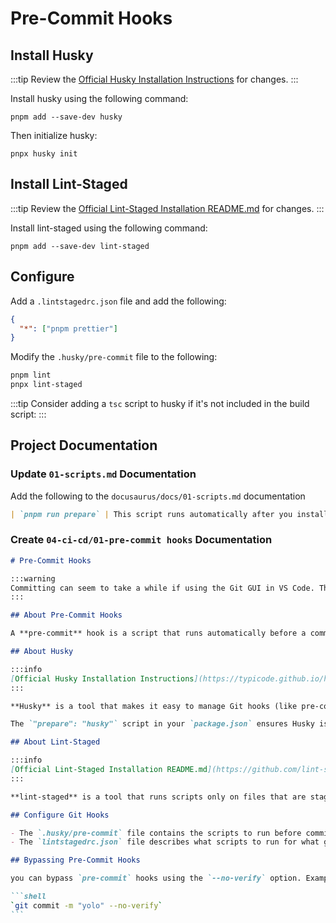 # Pre-Commit Hooks

## Install Husky

:::tip
Review the [Official Husky Installation Instructions](https://typicode.github.io/husky/get-started.html) for changes.
:::

Install husky using the following command:

```terminal
pnpm add --save-dev husky
```

Then initialize husky:

```terminal
pnpx husky init
```

## Install Lint-Staged

:::tip
Review the [Official Lint-Staged Installation README.md](https://github.com/lint-staged/lint-staged) for changes.
:::

Install lint-staged using the following command:

```terminal
pnpm add --save-dev lint-staged
```

## Configure

Add a `.lintstagedrc.json` file and add the following:

```json title=".lintstagedrc.json"
{
  "*": ["pnpm prettier"]
}
```

Modify the `.husky/pre-commit` file to the following:

```txt title=".husky/pre-commit"
pnpm lint
pnpx lint-staged
```

:::tip
Consider adding a `tsc` script to husky if it's not included in the build script:
:::

## Project Documentation

### Update `01-scripts.md` Documentation

Add the following to the `docusaurus/docs/01-scripts.md` documentation

```md title="docusaurus/docs/01-scripts.md"
| `pnpm run prepare` | This script runs automatically after you install dependencies. It triggers Husky’s installation process, which sets up Git hooks locally.|
```

### Create `04-ci-cd/01-pre-commit hooks` Documentation

````markdown title="docusaurus/docs/04-ci-cd/01-pre-commit hooks"
# Pre-Commit Hooks

:::warning
Committing can seem to take a while if using the Git GUI in VS Code. This is because pre-commit hooks are running in the background before the commit is executed. If you're committing in the terminal you'll see the pre-commit hooks running.
:::

## About Pre-Commit Hooks

A **pre-commit** hook is a script that runs automatically before a commit is finalized in Git. It’s used to catch issues early (like lint errors or formatting problems) by running checks or commands before code is committed. If the script fails, the commit is blocked.

## About Husky

:::info
[Official Husky Installation Instructions](https://typicode.github.io/husky/get-started.html)
:::

**Husky** is a tool that makes it easy to manage Git hooks (like pre-commit) in JavaScript projects. It lets you define scripts that run at various points in the Git workflow (e.g., before commits, before pushes) by placing executable files in the `.husky` directory.

The `"prepare": "husky"` script in your `package.json` ensures Husky is set up after every install; which in turns ensures git hooks are configured for you locally on your machine.

## About Lint-Staged

:::info
[Official Lint-Staged Installation README.md](https://github.com/lint-staged/lint-staged)
:::

**lint-staged** is a tool that runs scripts only on files that are staged for commit. This makes pre-commit checks fast and efficient, since only changed files are checked, not the whole codebase. Most useful for auto formatting staged files. Husky can run a prettier script, but will NOT re-stage files that have been formatted before committing.

## Configure Git Hooks

- The `.husky/pre-commit` file contains the scripts to run before commit, including `lint-staged`.
- The `lintstagedrc.json` file describes what scripts to run for what glob patterns.

## Bypassing Pre-Commit Hooks

you can bypass `pre-commit` hooks using the `--no-verify` option. Example:

```shell
`git commit -m "yolo" --no-verify`
```
````
